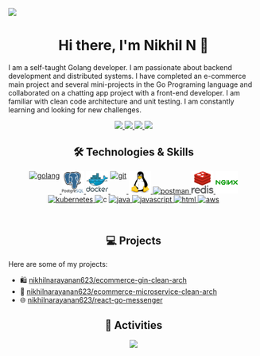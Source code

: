 ![](assets/header.png)
<h1 align="center">Hi there, I'm Nikhil N 👋</h1>

I am a self-taught Golang developer.  I am passionate about backend development and distributed systems. I have completed an e-commerce main project and several mini-projects in the Go Programing language and collaborated on a chatting app project with a front-end developer. I am familiar with clean code architecture and unit testing. I am constantly learning and looking for new challenges.

<p align="center"> 
 <a href="https://www.linkedin.com/in/nikhil623" alt="Your LinkedIn">
   <img src="https://img.shields.io/badge/%20-LinkedIn-%230A66C2?logo=linkedin&logoColor=white&style=for-the-badge&link=https://www.linkedin.com/in/your_linkedin_profile" />
 </a>
 <a href="https://leetcode.com/nikhil623/" alt="Your LeetCode">
   <img src="https://img.shields.io/badge/%20-LeetCode-%23FFA116?logo=leetcode&logoColor=white&style=for-the-badge" />
 </a>
 <a href="https://your-blog.netlify.app" alt="Your Blog">
   <img src="tps://img.shields.io/badge/%20-Blog-%23FF5722?logo=blogger&logoColor=white&style=for-the-badge" />
 </a>
 <a>
   <img src="https://komarev.com/ghpvc/?username=nikhilnarayanan623&color=ff69b4&style=for-the-badge" />
 </a>
</p>

<h2 align="center">🛠 Technologies & Skills</h2>
<p align="center">
   <a href="https://golang.org/">
   <img src="https://cdn.jsdelivr.net/gh/devicons/devicon/icons/go/go-original.svg" alt="golang" width="45"
      height="45" style="vertical-align:top;">
   </a>
   <a href="https://www.postgresql.org" target="_blank" rel="noreferrer"> 
   <img src="https://raw.githubusercontent.com/devicons/devicon/master/icons/postgresql/postgresql-original-wordmark.svg" alt="postgresql" width="45" height="45"/> 
   </a>
   <a href="https://www.docker.com/" target="_blank" rel="noreferrer"> <img src="https://raw.githubusercontent.com/devicons/devicon/master/icons/docker/docker-original-wordmark.svg"   
      alt="docker" width="45" height="45"/> 
   </a>
   <a href="https://git-scm.com/">
   <img src="https://cdn.jsdelivr.net/gh/devicons/devicon/icons/git/git-original.svg" alt="git" width="45" height="45" style="vertical-align:top;">
   </a>
   <a href="https://www.linux.org/" target="_blank" rel="noreferrer"> 
   <img src="https://raw.githubusercontent.com/devicons/devicon/master/icons/linux/linux-original.svg" alt="linux" width="45"       height="45"/> 
   </a>
   <a href="https://postman.com" target="_blank" rel="noreferrer"> 
   <img src="https://www.vectorlogo.zone/logos/getpostman/getpostman-icon.svg" alt="postman" width="45" height="45"/> 
   </a>
   <a href="https://redis.io" target="_blank" rel="noreferrer"> 
   <img src="https://raw.githubusercontent.com/devicons/devicon/master/icons/redis/redis-original-wordmark.svg" alt="redis"  width="45" height="45"/> </a>
   <a href="https://www.nginx.com" target="_blank" rel="noreferrer"> 
   <img src="https://raw.githubusercontent.com/devicons/devicon/master/icons/nginx/nginx-original.svg" alt="nginx" width="45" height="45"/> 
   </a>   
   <a href="https://kubernetes.io" target="_blank" rel="noreferrer"> 
   <img src="https://www.vectorlogo.zone/logos/kubernetes/kubernetes-icon.svg" alt="kubernetes" width="45" height="45"/> 
   </a>
   <img src="https://cdn.jsdelivr.net/gh/devicons/devicon/icons/c/c-original.svg" alt="c" width="45" height="45"
      style="vertical-align:top;">
   </a>
   <a href="">
   <img src="https://cdn.jsdelivr.net/gh/devicons/devicon/icons/java/java-original.svg" alt="java" width="45"
      height="45" style="vertical-align:top;">
   </a>
   <a href="">
   <img src="https://cdn.jsdelivr.net/gh/devicons/devicon/icons/javascript/javascript-original.svg" alt="javascript"
      width="45" height="45" style="vertical-align:top;">
   </a>
   <a href="">
   <img src="https://cdn.jsdelivr.net/gh/devicons/devicon/icons/html5/html5-original.svg" alt="html" width="45"
      height="45" style="vertical-align:top;">
   </a>
   <a href="https://aws.amazon.com/">
   <img src="https://cdn.jsdelivr.net/gh/devicons/devicon/icons/amazonwebservices/amazonwebservices-original.svg"
      alt="aws" width="45" height="45" style="vertical-align:top;">
   </a>
</p>
<br/>
<h2 align="center">💻 Projects</h2>
<p align="left">
  Here are some of my projects:
</p>

- 🛍️ [nikhilnarayanan623/ecommerce-gin-clean-arch](https://github.com/nikhilnarayanan623/ecommerce-gin-clean-arch)
- 🚃 [nikhilnarayanan623/ecommerce-microservice-clean-arch](https://github.com/nikhilnarayanan623/ecommerce-microservice-clean-arch)
- 🌐 [nikhilnarayanan623/react-go-messenger](https://github.com/nikhilnarayanan623/react-go-messenger)

<h2 align="center">🚀 Activities</h2>
<p align="center">
  <a href="#" alt="Your GitHub Stats"><img src="https://github-readme-stats.vercel.app/api?username=nikhilnarayanan623" /></a>
</p>
